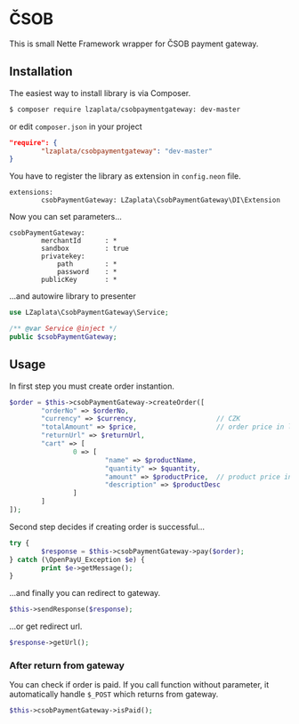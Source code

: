 # ČSOB
This is small Nette Framework wrapper for ČSOB payment gateway.

## Installation
The easiest way to install library is via Composer.

````sh
$ composer require lzaplata/csobpaymentgateway: dev-master
````
or edit `composer.json` in your project

````json
"require": {
        "lzaplata/csobpaymentgateway": "dev-master"
}
````

You have to register the library as extension in `config.neon` file.

````neon
extensions:
        csobPaymentGateway: LZaplata\CsobPaymentGateway\DI\Extension
````

Now you can set parameters...

````neon
csobPaymentGateway:
        merchantId      : *
        sandbox         : true
        privatekey:
            path        : *                        
            password    : *
        publicKey       : *                      
````

...and autowire library to presenter

````php
use LZaplata\CsobPaymentGateway\Service;

/** @var Service @inject */
public $csobPaymentGateway;
````
## Usage
In first step you must create order instantion.

````php
$order = $this->csobPaymentGateway->createOrder([
        "orderNo" => $orderNo,          
        "currency" => $currency,                    // CZK
        "totalAmount" => $price,                    // order price in lowest currency unit (1 CZK = 100)
        "returnUrl" => $returnUrl,                  
        "cart" => [
                0 => [
                        "name" => $productName,
                        "quantity" => $quantity,
                        "amount" => $productPrice,  // product price in lowest currency unit (1 CZK = 100)
                        "description" => $productDesc
                ]
        ]
]);
````

Second step decides if creating order is successful...

````php
try {
        $response = $this->csobPaymentGateway->pay($order);
} catch (\OpenPayU_Exception $e) {
        print $e->getMessage();
}
````

...and finally you can redirect to gateway.

````php
$this->sendResponse($response);
````

...or get redirect url.

````php
$response->getUrl();
````
### After return from gateway
You can check if order is paid. If you call function without parameter, 
it automatically handle `$_POST` which returns from gateway.

````php
$this->csobPaymentGateway->isPaid();
````